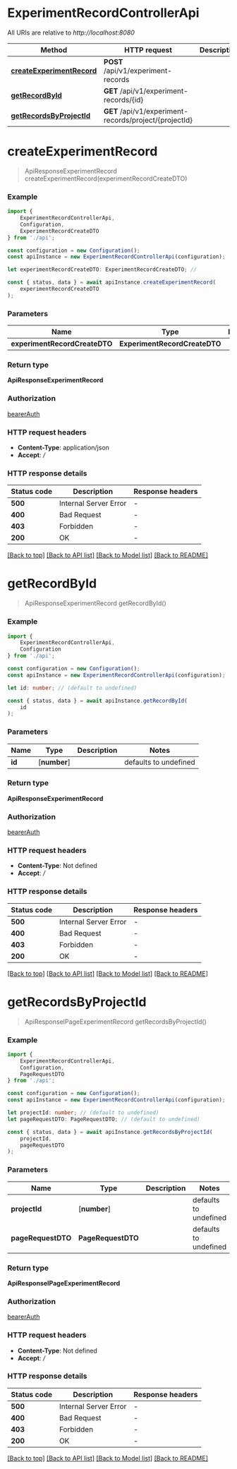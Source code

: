 # ExperimentRecordControllerApi

All URIs are relative to *http://localhost:8080*

|Method | HTTP request | Description|
|------------- | ------------- | -------------|
|[**createExperimentRecord**](#createexperimentrecord) | **POST** /api/v1/experiment-records | |
|[**getRecordById**](#getrecordbyid) | **GET** /api/v1/experiment-records/{id} | |
|[**getRecordsByProjectId**](#getrecordsbyprojectid) | **GET** /api/v1/experiment-records/project/{projectId} | |

# **createExperimentRecord**
> ApiResponseExperimentRecord createExperimentRecord(experimentRecordCreateDTO)


### Example

```typescript
import {
    ExperimentRecordControllerApi,
    Configuration,
    ExperimentRecordCreateDTO
} from './api';

const configuration = new Configuration();
const apiInstance = new ExperimentRecordControllerApi(configuration);

let experimentRecordCreateDTO: ExperimentRecordCreateDTO; //

const { status, data } = await apiInstance.createExperimentRecord(
    experimentRecordCreateDTO
);
```

### Parameters

|Name | Type | Description  | Notes|
|------------- | ------------- | ------------- | -------------|
| **experimentRecordCreateDTO** | **ExperimentRecordCreateDTO**|  | |


### Return type

**ApiResponseExperimentRecord**

### Authorization

[bearerAuth](../README.md#bearerAuth)

### HTTP request headers

 - **Content-Type**: application/json
 - **Accept**: */*


### HTTP response details
| Status code | Description | Response headers |
|-------------|-------------|------------------|
|**500** | Internal Server Error |  -  |
|**400** | Bad Request |  -  |
|**403** | Forbidden |  -  |
|**200** | OK |  -  |

[[Back to top]](#) [[Back to API list]](../README.md#documentation-for-api-endpoints) [[Back to Model list]](../README.md#documentation-for-models) [[Back to README]](../README.md)

# **getRecordById**
> ApiResponseExperimentRecord getRecordById()


### Example

```typescript
import {
    ExperimentRecordControllerApi,
    Configuration
} from './api';

const configuration = new Configuration();
const apiInstance = new ExperimentRecordControllerApi(configuration);

let id: number; // (default to undefined)

const { status, data } = await apiInstance.getRecordById(
    id
);
```

### Parameters

|Name | Type | Description  | Notes|
|------------- | ------------- | ------------- | -------------|
| **id** | [**number**] |  | defaults to undefined|


### Return type

**ApiResponseExperimentRecord**

### Authorization

[bearerAuth](../README.md#bearerAuth)

### HTTP request headers

 - **Content-Type**: Not defined
 - **Accept**: */*


### HTTP response details
| Status code | Description | Response headers |
|-------------|-------------|------------------|
|**500** | Internal Server Error |  -  |
|**400** | Bad Request |  -  |
|**403** | Forbidden |  -  |
|**200** | OK |  -  |

[[Back to top]](#) [[Back to API list]](../README.md#documentation-for-api-endpoints) [[Back to Model list]](../README.md#documentation-for-models) [[Back to README]](../README.md)

# **getRecordsByProjectId**
> ApiResponseIPageExperimentRecord getRecordsByProjectId()


### Example

```typescript
import {
    ExperimentRecordControllerApi,
    Configuration,
    PageRequestDTO
} from './api';

const configuration = new Configuration();
const apiInstance = new ExperimentRecordControllerApi(configuration);

let projectId: number; // (default to undefined)
let pageRequestDTO: PageRequestDTO; // (default to undefined)

const { status, data } = await apiInstance.getRecordsByProjectId(
    projectId,
    pageRequestDTO
);
```

### Parameters

|Name | Type | Description  | Notes|
|------------- | ------------- | ------------- | -------------|
| **projectId** | [**number**] |  | defaults to undefined|
| **pageRequestDTO** | **PageRequestDTO** |  | defaults to undefined|


### Return type

**ApiResponseIPageExperimentRecord**

### Authorization

[bearerAuth](../README.md#bearerAuth)

### HTTP request headers

 - **Content-Type**: Not defined
 - **Accept**: */*


### HTTP response details
| Status code | Description | Response headers |
|-------------|-------------|------------------|
|**500** | Internal Server Error |  -  |
|**400** | Bad Request |  -  |
|**403** | Forbidden |  -  |
|**200** | OK |  -  |

[[Back to top]](#) [[Back to API list]](../README.md#documentation-for-api-endpoints) [[Back to Model list]](../README.md#documentation-for-models) [[Back to README]](../README.md)

